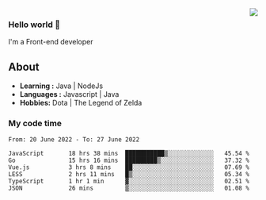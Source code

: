 <img align='right' src="https://github-readme-stats.vercel.app/api?username=jumodada&show_icons=true&theme=vue">

### Hello world 👋

I'm a Front-end developer 
    
## About
-  **Learning :** Java | NodeJs
-  **Languages :** Javascript | Java
-  **Hobbies:** Dota | The Legend of Zelda

### My code time

<!--START_SECTION:waka-->

```text
From: 20 June 2022 - To: 27 June 2022

JavaScript       18 hrs 38 mins  ███████████▒░░░░░░░░░░░░░   45.54 %
Go               15 hrs 16 mins  █████████▒░░░░░░░░░░░░░░░   37.32 %
Vue.js           3 hrs 8 mins    ██░░░░░░░░░░░░░░░░░░░░░░░   07.69 %
LESS             2 hrs 11 mins   █▒░░░░░░░░░░░░░░░░░░░░░░░   05.34 %
TypeScript       1 hr 1 min      ▓░░░░░░░░░░░░░░░░░░░░░░░░   02.51 %
JSON             26 mins         ▒░░░░░░░░░░░░░░░░░░░░░░░░   01.08 %
```

<!--END_SECTION:waka-->

